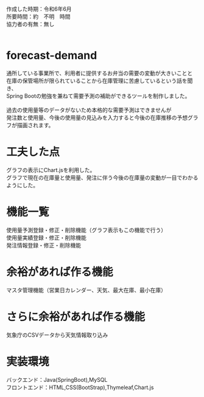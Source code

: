 作成した時期：令和6年6月<br>
所要時間：約　不明　時間<br>
協力者の有無：無し<br><br>

# forecast-demand
 通所している事業所で、利用者に提供するお弁当の需要の変動が大きいことと<br>
 在庫の保管場所が限られていることから在庫管理に苦慮しているという話を聞き、<br>
 Spring Bootの勉強を兼ねて需要予測の補助ができるツールを制作しました。<br>
 <br>
 過去の使用量等のデータがないため本格的な需要予測はできませんが<br>
 発注数と使用量、今後の使用量の見込みを入力すると今後の在庫推移の予想グラフが描画されます。
# 工夫した点
 グラフの表示にChart.jsを利用した。<br>
 グラフで現在の在庫量と使用量、発注に伴う今後の在庫量の変動が一目でわかるようにした。
# 機能一覧
 使用量予測登録・修正・削除機能（グラフ表示もこの機能で行う）<br>
 使用量実績登録・修正・削除機能<br>
 発注情報登録・修正・削除機能
 
# 余裕があれば作る機能
 マスタ管理機能（営業日カレンダー、天気、最大在庫、最小在庫）

# さらに余裕があれば作る機能
 気象庁のCSVデータから天気情報取り込み
# 実装環境
バックエンド：Java(SpringBoot),MySQL<br>
フロントエンド：HTML,CSS(BootStrap),Thymeleaf,Chart.js
